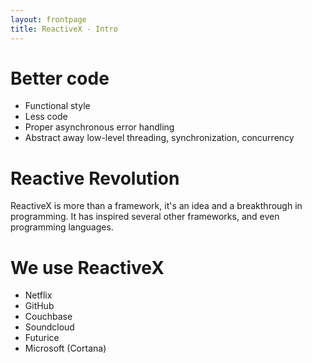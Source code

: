 ```yaml
---
layout: frontpage
title: ReactiveX - Intro
---
```


# Better code

- Functional style
- Less code
- Proper asynchronous error handling
- Abstract away low-level threading, synchronization, concurrency

# Reactive Revolution

ReactiveX is more than a framework, it's an idea and a breakthrough in programming. It has inspired several other frameworks, and even programming languages.

# We use ReactiveX

- Netflix
- GitHub
- Couchbase
- Soundcloud
- Futurice
- Microsoft (Cortana)
